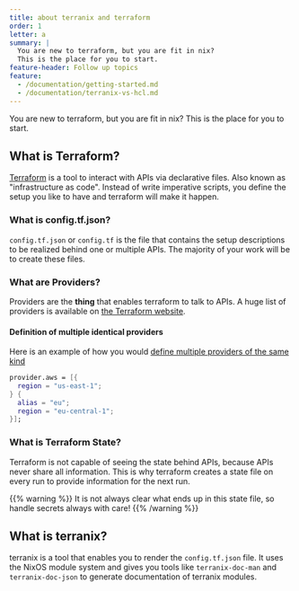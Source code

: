 ```yaml
---
title: about terranix and terraform
order: 1
letter: a
summary: |
  You are new to terraform, but you are fit in nix?
  This is the place for you to start.
feature-header: Follow up topics
feature:
  - /documentation/getting-started.md
  - /documentation/terranix-vs-hcl.md
---
```


You are new to terraform, but you are fit in nix?
This is the place for you to start.

## What is Terraform?

[Terraform](https://terraform.io) is a tool to interact with APIs via declarative files.
Also known as "infrastructure as code".
Instead of write imperative scripts, you
define the setup you like to have and terraform will make it happen.

### What is config.tf.json?

`config.tf.json` or `config.tf` is the file that contains the
setup descriptions to be realized behind one or multiple APIs.
The majority of your work will be to create these files.

### What are Providers?

Providers are the **thing** that enables terraform to talk to APIs.
A huge list of providers is available on
[the Terraform website](https://www.terraform.io/docs/providers/index.html).

#### Definition of multiple identical providers

Here is an example of how you would [define multiple providers of the same kind](https://www.terraform.io/language/syntax/json#provider-blocks)
```nix
provider.aws = [{
  region = "us-east-1";
} {
  alias = "eu";
  region = "eu-central-1";
}];
```

### What is Terraform State?

Terraform is not capable of seeing the state behind APIs,
because APIs never share all information.
This is why terraform creates a state file
on every run to provide information for the next run.

{{% warning %}}
It is not always clear what ends up in this state file,
so handle secrets always with care!
{{% /warning %}}

## What is terranix?

terranix is a tool that enables you to render the `config.tf.json` file.
It uses the NixOS module system and gives you tools like `terranix-doc-man` and `terranix-doc-json`
to generate documentation of terranix modules.


